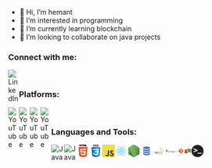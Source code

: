 - 👋 Hi, I’m hemant
- 👀 I’m interested in programming
- 🌱 I’m currently learning blockchain
- 💞️ I’m looking to collaborate on java projects

### Connect with me:
[<img align="left" alt="LinkedIn" width="22px" src="https://cdn.jsdelivr.net/npm/simple-icons@v3/icons/linkedin.svg" />](https://www.linkedin.com/in/hemant-singh-75022719b)

<br/>

### Platforms:
[<img align="left" alt="YouTube" width="22px" src="https://cdn.jsdelivr.net/npm/simple-icons@3.13.0/icons/codechef.svg" />](https://www.codechef.com/users/hemant2704)
[<img align="left" alt="YouTube" width="22px" src="https://cdn.jsdelivr.net/npm/simple-icons@3.13.0/icons/leetcode.svg" />](https://leetcode.com/waynebruce1704/)
[<img align="left" alt="YouTube" width="22px" src="https://cdn.jsdelivr.net/npm/simple-icons@3.13.0/icons/codeforces.svg" />](https://codeforces.com/profile/waynebruce1704)
[<img align="left" alt="YouTube" width="22px" src="https://cdn.jsdelivr.net/npm/simple-icons@3.13.0/icons/hackerrank.svg" />](https://www.hackerrank.com/waynebruce1704/)

<br/>

### Languages and Tools:
<img align="left" alt="Java" width="26px" src="https://cdn.jsdelivr.net/npm/simple-icons@3.13.0/icons/java.svg" />

<img align="left" alt="Java" width="26px" src="https://cdn.jsdelivr.net/npm/simple-icons@3.13.0/icons/python.svg" />

<img align="left" alt="HTML5" width="26px" src="https://raw.githubusercontent.com/github/explore/80688e429a7d4ef2fca1e82350fe8e3517d3494d/topics/html/html.png" />

<img align="left" alt="CSS3" width="26px" src="https://raw.githubusercontent.com/github/explore/80688e429a7d4ef2fca1e82350fe8e3517d3494d/topics/css/css.png" />

<img align="left" alt="JavaScript" width="26px" src="https://raw.githubusercontent.com/github/explore/80688e429a7d4ef2fca1e82350fe8e3517d3494d/topics/javascript/javascript.png" />

<img align="left" alt="React" width="26px" src="https://raw.githubusercontent.com/github/explore/80688e429a7d4ef2fca1e82350fe8e3517d3494d/topics/react/react.png" />

<img align="left" alt="Node.js" width="26px" src="https://raw.githubusercontent.com/github/explore/80688e429a7d4ef2fca1e82350fe8e3517d3494d/topics/nodejs/nodejs.png" />

<img align="left" alt="SQL" width="26px" src="https://raw.githubusercontent.com/github/explore/80688e429a7d4ef2fca1e82350fe8e3517d3494d/topics/sql/sql.png" />

<img align="left" alt="MySQL" width="26px" src="https://raw.githubusercontent.com/github/explore/80688e429a7d4ef2fca1e82350fe8e3517d3494d/topics/mysql/mysql.png" />

<img align="left" alt="MongoDB" width="26px" src="https://raw.githubusercontent.com/github/explore/80688e429a7d4ef2fca1e82350fe8e3517d3494d/topics/mongodb/mongodb.png" />

<img align="left" alt="Git" width="26px" src="https://raw.githubusercontent.com/github/explore/80688e429a7d4ef2fca1e82350fe8e3517d3494d/topics/git/git.png" />

<img align="left" alt="Terminal" width="26px" src="https://raw.githubusercontent.com/github/explore/80688e429a7d4ef2fca1e82350fe8e3517d3494d/topics/terminal/terminal.png" />
